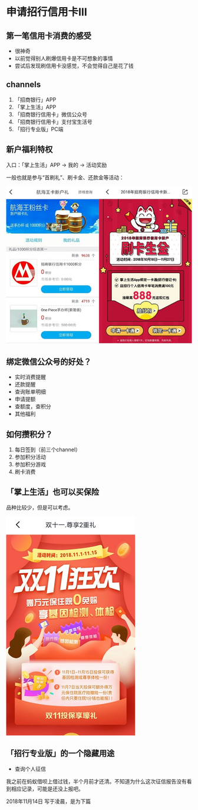 # 申请招行信用卡III

## 第一笔信用卡消费的感受

- 很神奇
- 以前觉得别人刷爆信用卡是不可想象的事情
- 尝试后发现刷信用卡没感觉，不会觉得自己是花了钱

## channels

1. 「招商银行」APP
2. 「掌上生活」APP
3. 「招商银行信用卡」微信公众号
4. 「招商银行信用卡」支付宝生活号
5. 「招行专业版」PC端

## 新户福利特权

入口：「掌上生活」APP -> 我的 -> 活动奖励

一般也就是参与“首刷礼”、刷卡金、还款金等活动：

![](../images/xin-hu-fu-li.jpg)

## 绑定微信公众号的好处？

- 实时消费提醒
- 还款提醒
- 查询账单明细
- 申请提额
- 查额度，查积分
- 其他福利

## 如何攒积分？

1. 每日签到（前三个channel）
2. 参加积分活动
3. 参加积分游戏
4. 刷卡消费

## 「掌上生活」也可以买保险

品种比较少，但是可以考虑。

![](../images/mai-bao-xian.jpg)

## 「招行专业版」的一个隐藏用途

- 查询个人征信

我之前在蚂蚁借呗上借过钱，半个月前才还清。不知道为什么这次征信报告没有看到相应记录，可能是还没上报吧。

2018年11月14日 写于凌晨，是为下篇

